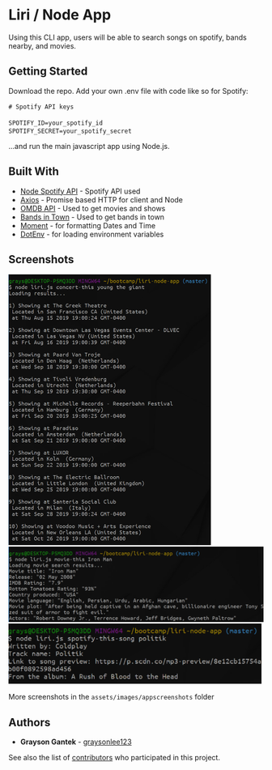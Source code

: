 # Liri / Node App

Using this CLI app, users will be able to search songs on spotify, bands nearby, and movies.

## Getting Started

Download the repo. Add your own .env file with code like so for Spotify:

```
# Spotify API keys

SPOTIFY_ID=your_spotify_id
SPOTIFY_SECRET=your_spotify_secret
```

 ...and run the main javascript app using Node.js.

## Built With

* [Node Spotify API](https://www.npmjs.com/package/node-spotify-api) - Spotify API used
* [Axios](https://www.npmjs.com/package/axios) - Promise based HTTP for client and Node
* [OMDB API](http://www.omdbapi.com) - Used to get movies and shows
* [Bands in Town](https://www.artists.bandsintown.com) - Used to get bands in town
* [Moment](https://www.npmjs.com/package/moment) - for formatting Dates and Time
* [DotEnv](https://www.npmjs.com/package/dotenv) - for loading environment variables

## Screenshots

<img src="https://github.com/graysonlee123/liri-node-app/blob/master/assets/images/app-screenshots/concert-this%20young%20the%20giant.PNG?raw=true" alt="drawing" width="400"/>
</br>
<img src="https://github.com/graysonlee123/liri-node-app/blob/master/assets/images/app-screenshots/movie-this%20iron%20man.PNG?raw=true" alt="drawing" width="600"/>
</br>
<img src="https://github.com/graysonlee123/liri-node-app/blob/master/assets/images/app-screenshots/spotify-this-song%20politik.PNG?raw=true" alt="drawing" width="500"/>

More screenshots in the `assets/images/appscreenshots` folder

## Authors

* **Grayson Gantek** - [graysonlee123](https://github.com/graysonlee123)

See also the list of [contributors](#) who participated in this project.